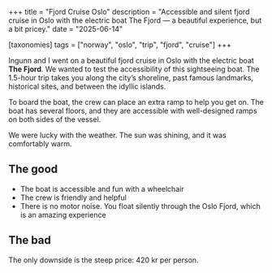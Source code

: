 +++
title = "Fjord Cruise Oslo"
description = "Accessible and silent fjord cruise in Oslo with the electric boat The Fjord — a beautiful experience, but a bit pricey."
date = "2025-06-14"

[taxonomies]
tags = ["norway", "oslo", "trip", "fjord", "cruise"]
+++

Ingunn and I went on a beautiful fjord cruise in Oslo with the electric boat **The Fjord**. We wanted to test the accessibility of this sightseeing boat. The 1.5-hour trip takes you along the city’s shoreline, past famous landmarks, historical sites, and between the idyllic islands. 

To board the boat, the crew can place an extra ramp to help you get on. The boat has several floors, and they are accessible with well-designed ramps on both sides of the vessel.

We were lucky with the weather. The sun was shining, and it was comfortably warm. 

## The good

- The boat is accessible and fun with a wheelchair  
- The crew is friendly and helpful  
- There is no motor noise. You float silently through the Oslo Fjord, which is an amazing experience  

## The bad

The only downside is the steep price: 420 kr per person.
